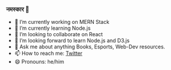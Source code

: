 ### नमस्कार 🙏

- 🔭 I’m currently working on MERN Stack
- 🌱 I’m currently learning Node.js
- 👯 I’m looking to collaborate on React
- 🤔 I’m looking forward to learn Node.js and D3.js
- 💬 Ask me about anything Books, Esports, Web-Dev resources.
- 📫 How to reach me: [Twitter](https://twitter.com/karantondare)
- 😄 Pronouns: he/him
